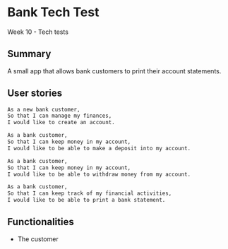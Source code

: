 # Bank Tech Test
Week 10 - Tech tests

Summary
----

A small app that allows bank customers to print their account statements.


User stories
----

```sh
As a new bank customer,
So that I can manage my finances,
I would like to create an account.
```

```sh
As a bank customer,
So that I can keep money in my account,
I would like to be able to make a deposit into my account.
```

```sh
As a bank customer,
So that I can keep money in my account,
I would like to be able to withdraw money from my account.
```

```sh
As a bank customer,
So that I can keep track of my financial activities,
I would like to be able to print a bank statement.
```




Functionalities
----

- The customer  
